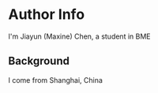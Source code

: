 # Author Info

I'm Jiayun (Maxine) Chen, a student in BME

## Background
I come from Shanghai, China
